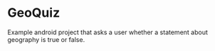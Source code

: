 # GeoQuiz
Example android project that asks a user whether a statement about geography is true or false. 
